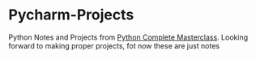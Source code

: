 # Pycharm-Projects
Python Notes and Projects from [Python Complete Masterclass](https://www.udemy.com/share/101X983@vW97ZTJfd7ggJYPDfgcbbCXCbwPbaC81H7raWn8CknSwY69imWWWn9M3PQlX6WY3RA==/).
Looking forward to making proper projects, fot now these are just notes 
